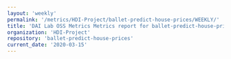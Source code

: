 ```yaml
---
layout: 'weekly'
permalink: '/metrics/HDI-Project/ballet-predict-house-prices/WEEKLY/'
title: 'DAI Lab OSS Metrics Metrics report for ballet-predict-house-prices | WEEKLY-REPORT-2020-03-15'
organization: 'HDI-Project'
repository: 'ballet-predict-house-prices'
current_date: '2020-03-15'
---
```

